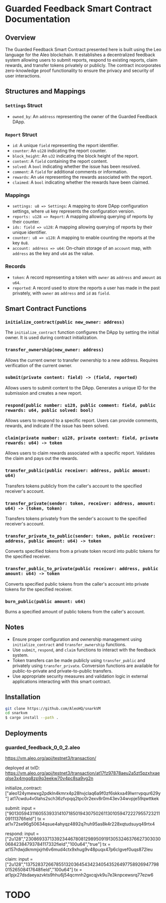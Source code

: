 # Guarded Feedback Smart Contract Documentation

## Overview

The Guarded Feedback Smart Contract presented here is built using the Leo language for the Aleo blockchain. It establishes a decentralized feedback system allowing users to submit reports, respond to existing reports, claim rewards, and transfer tokens privately or publicly. The contract incorporates zero-knowledge proof functionality to ensure the privacy and security of user interactions.

## Structures and Mappings

### `Settings` Struct

- `owned_by`: An `address` representing the owner of the Guarded Feedback DApp.

### `Report` Struct

- `id`: A unique `field` representing the report identifier.
- `counter`: An `u128` indicating the report counter.
- `block_height`: An `u32` indicating the block height of the report.
- `content`: A `field` containing the report content.
- `solved`: A `bool` indicating whether the issue has been resolved.
- `comment`: A `field` for additional comments or information.
- `rewards`: An `u64` representing the rewards associated with the report.
- `claimed`: A `bool` indicating whether the rewards have been claimed.

### Mappings

- `settings: u8 => Settings`: A mapping to store DApp configuration settings, where `u8` key represents the configuration version.
- `reports: u128 => Report`: A mapping allowing querying of reports by their counter.
- `ids: field => u128`: A mapping allowing querying of reports by their unique identifier.
- `counter: u8 => u128`: A mapping to enable counting the reports at the key `0u8`.
- `account: address => u64`: On-chain storage of an `account` map, with `address` as the key and `u64` as the value.

### Records

- `token`: A record representing a token with `owner` as `address` and `amount` as `u64`.
- `reported`: A record used to store the reports a user has made in the past privately, with `owner` as `address` and `id` as `field`.

## Smart Contract Functions

### `initialize_contract(public new_owner: address)`

The `initialize_contract` function configures the DApp by setting the initial owner. It is used during contract initialization.

### `transfer_ownership(new_owner: address)`

Allows the current owner to transfer ownership to a new address. Requires verification of the current owner.

### `submit(private content: field) -> (field, reported)`

Allows users to submit content to the DApp. Generates a unique ID for the submission and creates a new report.

### `respond(public number: u128, public comment: field, public rewards: u64, public solved: bool)`

Allows users to respond to a specific report. Users can provide comments, rewards, and indicate if the issue has been solved.

### `claim(private number: u128, private content: field, private rewards: u64) -> token`

Allows users to claim rewards associated with a specific report. Validates the claim and pays out the rewards.

### `transfer_public(public receiver: address, public amount: u64)`

Transfers tokens publicly from the caller's account to the specified receiver's account.

### `transfer_private(sender: token, receiver: address, amount: u64) -> (token, token)`

Transfers tokens privately from the sender's account to the specified receiver's account.

### `transfer_private_to_public(sender: token, public receiver: address, public amount: u64) -> token`

Converts specified tokens from a private token record into public tokens for the specified receiver.

### `transfer_public_to_private(public receiver: address, public amount: u64) -> token`

Converts specified public tokens from the caller's account into private tokens for the specified receiver.

### `burn_public(public amount: u64)`

Burns a specified amount of public tokens from the caller's account.

## Notes

- Ensure proper configuration and ownership management using `initialize_contract` and `transfer_ownership` functions.
- Use `submit`, `respond`, and `claim` functions to interact with the feedback system.
- Token transfers can be made publicly using `transfer_public` and privately using `transfer_private`. Conversion functions are available for public-to-private and private-to-public transfers.
- Use appropriate security measures and validation logic in external applications interacting with this smart contract.

## Installation

```bash
git clone https://github.com/AleoHQ/snarkVM
cd snarkvm
$ cargo install --path .
```

## Deployments

### guarded_feedback_0_0_2.aleo

https://vm.aleo.org/api/testnet3/transaction/

deployed at txID:
https://vm.aleo.org/api/testnet3/transaction/at17fz97878aeu2a5zt5pzxhxaeqlse3x4mgq8zp9q3eekw70v4pc8sa9vg2n

initialize_contract:
["aleo124ymewxg2pdkln4kmrx4p28hvjclaq6a9f0zf6skkxa49lwrrvpqur629y"]
at17cwdu4v0lahs2sch36zfvpqq2tpc0r2exv8r0m43ev34wvpje59qwttkek

submit:
input = ["901305943116055393314107185019430750261130105947222795572321109111376field"]
tx = at1v72se96g50634qsue4ahyqz4892q7ruh95as8k4r228xqtudsuyq49rtx4

respond:
input = ["2u128","230869337133923446780812989509191305324637662730303006842384793784117332field","100u64","true"]
tx = at157rdwjdkmmjxjrh6v6mud4ctx9xhug9v48puqx47p6clgvef0uqs872leu

claim:
input = ["2u128","13752837266785513203645434234054352649775892694779801526508417648field","100u64"]
tx = at1pjx27dsdaeyazvkts9hhu6j54qcmnh2gxcqjvk9u7e3knpcewsrq77ezw6

# TODO
